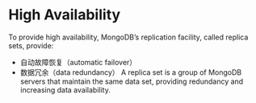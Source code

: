 # High Availability

To provide high availability, MongoDB’s replication facility, called replica sets, provide:

- 自动故障恢复（automatic failover）
- 数据冗余（data redundancy）
A replica set is a group of MongoDB servers that maintain the same data set, providing redundancy and increasing data availability.
